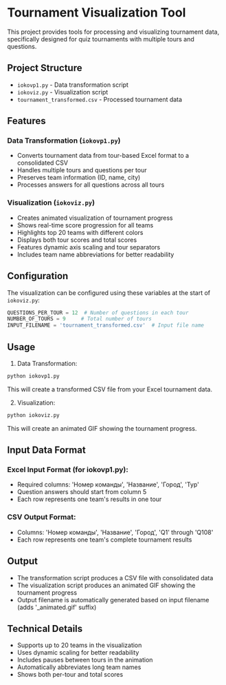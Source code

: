 # Tournament Visualization Tool

This project provides tools for processing and visualizing tournament data, specifically designed for quiz tournaments with multiple tours and questions.

## Project Structure

- `iokovp1.py` - Data transformation script
- `iokoviz.py` - Visualization script
- `tournament_transformed.csv` - Processed tournament data

## Features

### Data Transformation (`iokovp1.py`)
- Converts tournament data from tour-based Excel format to a consolidated CSV
- Handles multiple tours and questions per tour
- Preserves team information (ID, name, city)
- Processes answers for all questions across all tours

### Visualization (`iokoviz.py`)
- Creates animated visualization of tournament progress
- Shows real-time score progression for all teams
- Highlights top 20 teams with different colors
- Displays both tour scores and total scores
- Features dynamic axis scaling and tour separators
- Includes team name abbreviations for better readability

## Configuration

The visualization can be configured using these variables at the start of `iokoviz.py`:
```python
QUESTIONS_PER_TOUR = 12  # Number of questions in each tour
NUMBER_OF_TOURS = 9     # Total number of tours
INPUT_FILENAME = 'tournament_transformed.csv'  # Input file name
```

## Usage

1. Data Transformation:
```python
python iokovp1.py
```
This will create a transformed CSV file from your Excel tournament data.

2. Visualization:
```python
python iokoviz.py
```
This will create an animated GIF showing the tournament progress.

## Input Data Format

### Excel Input Format (for iokovp1.py):
- Required columns: 'Номер команды', 'Название', 'Город', 'Тур'
- Question answers should start from column 5
- Each row represents one team's results in one tour

### CSV Output Format:
- Columns: 'Номер команды', 'Название', 'Город', 'Q1' through 'Q108'
- Each row represents one team's complete tournament results

## Output

- The transformation script produces a CSV file with consolidated data
- The visualization script produces an animated GIF showing the tournament progress
- Output filename is automatically generated based on input filename (adds '_animated.gif' suffix)

## Technical Details

- Supports up to 20 teams in the visualization
- Uses dynamic scaling for better readability
- Includes pauses between tours in the animation
- Automatically abbreviates long team names
- Shows both per-tour and total scores